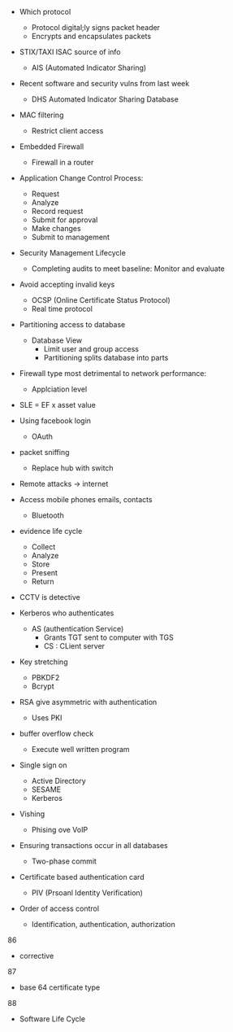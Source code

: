 - Which protocol
	- Protocol digital;ly signs packet header
	- Encrypts and encapsulates packets

- STIX/TAXI ISAC source of info
	- AIS (Automated Indicator Sharing)

- Recent software and security vulns from last week
	- DHS Automated Indicator Sharing Database

- MAC filtering
	- Restrict client access

- Embedded Firewall
	- Firewall in a router

- Application Change Control Process:
	- Request
	- Analyze
	- Record request
	- Submit for approval
	- Make changes
	- Submit to management

- Security Management Lifecycle
	- Completing audits to meet baseline: Monitor and evaluate

- Avoid accepting invalid keys
	- OCSP (Online Certificate Status Protocol)
	- Real time protocol

- Partitioning access to database
	- Database View
		- Limit user and group access
		- Partitioning splits database into parts

- Firewall type most detrimental to network performance:
	- Applciation level

- SLE = EF x asset value

- Using facebook login
	- OAuth

- packet sniffing
	- Replace hub with switch

- Remote attacks -> internet

- Access mobile phones emails, contacts
	- Bluetooth

- evidence life cycle
	- Collect
	- Analyze
	- Store
	- Present
	- Return

- CCTV is detective

- Kerberos who authenticates
	- AS (authentication Service)
		- Grants TGT sent to computer with TGS
		- CS : CLient server

- Key stretching
	- PBKDF2
	- Bcrypt


- RSA give asymmetric with authentication
	- Uses PKI

- buffer overflow check
	- Execute well written program

- Single sign on
	- Active Directory
	- SESAME
	- Kerberos

- Vishing
	- Phising ove VoIP

- Ensuring transactions occur in all databases
	- Two-phase commit

- Certificate based authentication card
	- PIV (Prsoanl Identity Verification)

- Order of access control
	- Identification, authentication, authorization

86
- corrective

87
- base 64 certificate type

88
- Software Life Cycle